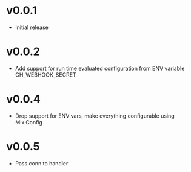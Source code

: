 v0.0.1
======

* Initial release

v0.0.2
======

* Add support for run time evaluated configuration from ENV variable GH_WEBHOOK_SECRET

v0.0.4
======

* Drop support for ENV vars, make everything configurable using Mix.Config

v0.0.5
======

* Pass conn to handler
